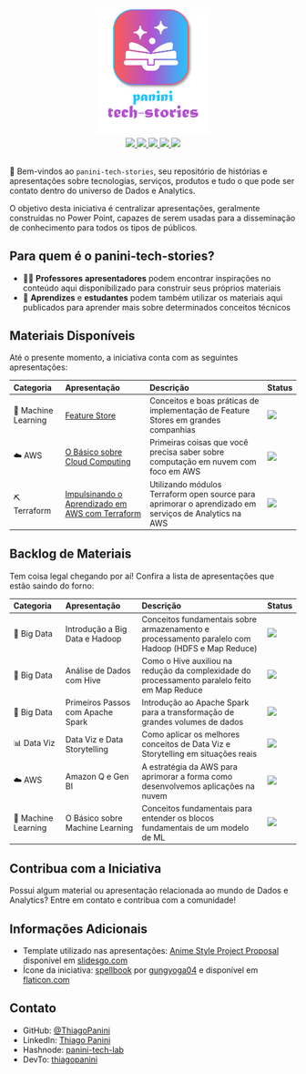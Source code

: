 <div align="center">
    <br><img src="https://github.com/ThiagoPanini/panini-tech-stories/blob/main/_assets/logo.png?raw=true" width=200 alt="panini-tech-stories-logo">
</div>

<div align="center">
  <a href="https://spark.apache.org/">
    <img src="https://img.shields.io/badge/spark-grey?style=for-the-badge&logo=apachespark&logoColor=orange">
  </a>
  <a href="https://aws.amazon.com/">
    <img src="https://img.shields.io/badge/aws-grey?style=for-the-badge&logo=amazon&logoColor=yellow">
  </a>
  <a href="https://www.terraform.io/">
    <img src="https://img.shields.io/badge/terraform-grey?style=for-the-badge&logo=terraform&logoColor=lightpurple">
  </a>
  <a href="https://www.python.org/">
    <img src="https://img.shields.io/badge/python-grey?style=for-the-badge&logo=python&logoColor=lightblue">
  </a>
  <a href="https://www.microsoft.com/en-us/microsoft-365/powerpoint">
    <img src="https://img.shields.io/badge/powerpoint-grey?style=for-the-badge&logo=microsoft&logoColor=red">
  </a>
</div>

<br>

👋 Bem-vindos ao `panini-tech-stories`, seu repositório de histórias e apresentações sobre tecnologias, serviços, produtos e tudo o que pode ser contato dentro do universo de Dados e Analytics.

O objetivo desta iniciativa é centralizar apresentações, geralmente construidas no Power Point, capazes de serem usadas para a disseminação de conhecimento para todos os tipos de públicos.

## Para quem é o panini-tech-stories?

- 🧑‍🏫 **Professores** **apresentadores** podem encontrar inspirações no conteúdo aqui disponibilizado para construir seus próprios materiais
- 🎒 **Aprendizes** e **estudantes** podem também utilizar os materiais aqui publicados para aprender mais sobre determinados conceitos técnicos

## Materiais Disponíveis

Até o presente momento, a iniciativa conta com as seguintes apresentações:

| **Categoria** | **Apresentação** | **Descrição** | **Status** |
| :-- | :-- | :-- | :-- |
| 🧪 Machine Learning | [Feature Store](https://view.officeapps.live.com/op/view.aspx?src=https%3A%2F%2Fraw.githubusercontent.com%2FThiagoPanini%2Fpanini-tech-stories%2Fmain%2Ffeature-store%2Ffeature-store.pptx&wdOrigin=BROWSELINK) | Conceitos e boas práticas de implementação de Feature Stores em grandes companhias | <img src="https://img.shields.io/badge/Dispon%C3%ADvel-green?style=flat-square"> |
| ☁️ AWS | [O Básico sobre Cloud Computing](https://view.officeapps.live.com/op/view.aspx?src=https%3A%2F%2Fraw.githubusercontent.com%2FThiagoPanini%2Fpanini-tech-stories%2Fmain%2Faws%2Fcloud-computing-101.pptx&wdOrigin=BROWSELINK) | Primeiras coisas que você precisa saber sobre computação em nuvem com foco em AWS | <img src="https://img.shields.io/badge/Dispon%C3%ADvel-green?style=flat-square"> |
| ⛏️ Terraform | [Impulsinando o Aprendizado em AWS com Terraform](https://view.officeapps.live.com/op/view.aspx?src=https%3A%2F%2Fraw.githubusercontent.com%2FThiagoPanini%2Fpanini-tech-stories%2Fmain%2Fterraform%2Fterraform-aws-analytics-v2.pptx&wdOrigin=BROWSELINK) | Utilizando módulos Terraform open source para aprimorar o aprendizado em serviços de Analytics na AWS | <img src="https://img.shields.io/badge/Dispon%C3%ADvel-green?style=flat-square"> |

## Backlog de Materiais

Tem coisa legal chegando por aí! Confira a lista de apresentações que estão saindo do forno:

| **Categoria** | **Apresentação** | **Descrição** | **Status** |
| :-- | :-- | :-- | :-- |
| 🎲 Big Data | Introdução a Big Data e Hadoop | Conceitos fundamentais sobre armazenamento e processamento paralelo com Hadoop (HDFS e Map Reduce) | <img src="https://img.shields.io/badge/N%C3%A3o%20Iniciado-red?style=flat-square"> |
| 🎲 Big Data | Análise de Dados com Hive | Como o Hive auxiliou na redução da complexidade do processamento paralelo feito em Map Reduce | <img src="https://img.shields.io/badge/N%C3%A3o%20Iniciado-red?style=flat-square"> |
| 🎲 Big Data | Primeiros Passos com Apache Spark | Introdução ao Apache Spark para a transformação de grandes volumes de dados | <img src="https://img.shields.io/badge/N%C3%A3o%20Iniciado-red?style=flat-square"> |
| 📊 Data Viz | Data Viz e Data Storytelling | Como aplicar os melhores conceitos de Data Viz e Storytelling em situações reais | <img src="https://img.shields.io/badge/N%C3%A3o%20Iniciado-red?style=flat-square"> |
| ☁️ AWS | Amazon Q e Gen BI | A estratégia da AWS para aprimorar a forma como desenvolvemos aplicações na nuvem | <img src="https://img.shields.io/badge/N%C3%A3o%20Iniciado-red?style=flat-square"> |
| 🧪 Machine Learning | O Básico sobre Machine Learning | Conceitos fundamentais para entender os blocos fundamentais de um modelo de ML | <img src="https://img.shields.io/badge/N%C3%A3o%20Iniciado-red?style=flat-square"> |

## Contribua com a Iniciativa

Possui algum material ou apresentação relacionada ao mundo de Dados e Analytics? Entre em contato e contribua com a comunidade!

## Informações Adicionais

- Template utilizado nas apresentações: [Anime Style Project Proposal](https://slidesgo.com/pt/tema/proposta-de-projeto-em-estilo-japones) disponível em [slidesgo.com](https://slidesgo.com/)
- Ícone da iniciativa: [spellbook](https://www.flaticon.com/free-icon/spellbook_8536472?term=magic+book&page=1&position=59&origin=search&related_id=8536472) por [gungyoga04](https://www.flaticon.com/authors/gungyoga04) e disponível em [flaticon.com](https://www.flaticon.com/)

## Contato

- GitHub: [@ThiagoPanini](https://github.com/ThiagoPanini)
- LinkedIn: [Thiago Panini](https://www.linkedin.com/in/thiago-panini/)
- Hashnode: [panini-tech-lab](https://panini.hashnode.dev/)
- DevTo: [thiagopanini](https://dev.to/thiagopanini)